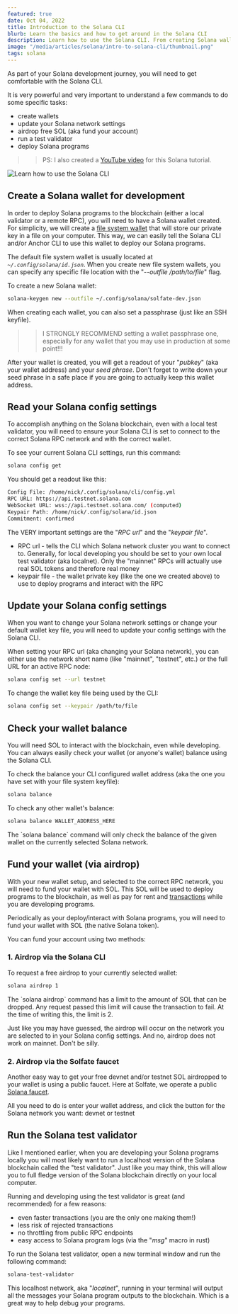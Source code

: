 ```yaml
---
featured: true
date: Oct 04, 2022
title: Introduction to the Solana CLI
blurb: Learn the basics and how to get around in the Solana CLI
description: Learn how to use the Solana CLI. From creating Solana wallets, airdrop free SOL, and running the test validator.
image: "/media/articles/solana/intro-to-solana-cli/thumbnail.png"
tags: solana
---
```


As part of your Solana development journey, you will need to get comfortable with the Solana CLI.

It is very powerful and very important to understand a few commands to do some specific tasks:

- create wallets
- update your Solana network settings
- airdrop free SOL (aka fund your account)
- run a test validator
- deploy Solana programs

> > PS: I also created a [YouTube video](https://youtu.be/pNzT3hgFbpg) for this Solana tutorial.

![Learn how to use the Solana CLI](/media/articles/solana/intro-to-solana-cli/thumbnail.png)

## Create a Solana wallet for development

In order to deploy Solana programs to the blockchain (either a local validator or a remote RPC), you will need to have a Solana wallet created. For simplicity, we will create a [file system wallet](https://docs.solana.com/wallet-guide/file-system-wallet) that will store our private key in a file on your computer. This way, we can easily tell the Solana CLI and/or Anchor CLI to use this wallet to deploy our Solana programs.

The default file system wallet is usually located at _`~/.config/solana/id.json`_. When you create new file system wallets, you can specify any specific file location with the "_--outfile /path/to/file_" flag.

To create a new Solana wallet:

```bash
solana-keygen new --outfile ~/.config/solana/solfate-dev.json
```

When creating each wallet, you can also set a passphrase (just like an SSH keyfile).

> > I STRONGLY RECOMMEND setting a wallet passphrase one, especially for any wallet that you may use in production at some point!!!

After your wallet is created, you will get a readout of your "_pubkey_" (aka your wallet address) and your _seed phrase_. Don't forget to write down your seed phrase in a safe place if you are going to actually keep this wallet address.

## Read your Solana config settings

To accomplish anything on the Solana blockchain, even with a local test validator, you will need to ensure your Solana CLI is set to connect to the correct Solana RPC network and with the correct wallet.

To see your current Solana CLI settings, run this command:

```bash
solana config get
```

You should get a readout like this:

```bash
Config File: /home/nick/.config/solana/cli/config.yml
RPC URL: https://api.testnet.solana.com
WebSocket URL: wss://api.testnet.solana.com/ (computed)
Keypair Path: /home/nick/.config/solana/id.json
Commitment: confirmed
```

The VERY important settings are the "_RPC url_" and the "_keypair file_".

- RPC url - tells the CLI which Solana network cluster you want to connect to. Generally, for local developing you should be set to your own local test validator (aka localnet). Only the "mainnet" RPCs will actually use real SOL tokens and therefore real money
- keypair file - the wallet private key (like the one we created above) to use to deploy programs and interact with the RPC

## Update your Solana config settings

When you want to change your Solana network settings or change your default wallet key file, you will need to update your config settings with the Solana CLI.

When setting your RPC url (aka changing your Solana network), you can either use the network short name (like "mainnet", "testnet", etc.) or the full URL for an active RPC node:

```bash
solana config set --url testnet
```

To change the wallet key file being used by the CLI:

```bash
solana config set --keypair /path/to/file
```

## Check your wallet balance

You will need SOL to interact with the blockchain, even while developing. You can always easily check your wallet (or anyone's wallet) balance using the Solana CLI.

To check the balance your CLI configured wallet address (aka the one you have set with your file system keyfile):

```bash
solana balance
```

To check any other wallet's balance:

```bash
solana balance WALLET_ADDRESS_HERE
```

<div class="msg note text">
The `solana balance` command will only check the balance of the given wallet on the currently selected Solana network.
</div>

## Fund your wallet (via airdrop)

With your new wallet setup, and selected to the correct RPC network, you will need to fund your wallet with SOL. This SOL will be used to deploy programs to the blockchain, as well as pay for rent and [transactions](https://docs.solana.com/transaction_fees) while you are developing programs.

Periodically as your deploy/interact with Solana programs, you will need to fund your wallet with SOL (the native Solana token).

You can fund your account using two methods:

### 1. Airdrop via the Solana CLI

To request a free airdrop to your currently selected wallet:

```bash
solana airdrop 1
```

<div class="msg note text">
The `solana airdrop` command has a limit to the amount of SOL that can be dropped. Any request passed this limit will cause the transaction to fail.
At the time of writing this, the limit is 2.
</div>

Just like you may have guessed, the airdrop will occur on the network you are selected to in your Solana config settings. And no, airdrop does not work on mainnet. Don't be silly.

### 2. Airdrop via the Solfate faucet

Another easy way to get your free devnet and/or testnet SOL airdropped to your wallet is using a public faucet. Here at Solfate, we operate a public [Solana faucet](https://solfate.com/faucet).

All you need to do is enter your wallet address, and click the button for the Solana network you want: devnet or testnet

## Run the Solana test validator

Like I mentioned earlier, when you are developing your Solana programs locally you will most likely want to run a localhost version of the Solana blockchain called the "test validator". Just like you may think, this will allow you to full fledge version of the Solana blockchain directly on your local computer.

Running and developing using the test validator is great (and recommended) for a few reasons:

- even faster transactions (you are the only one making them!)
- less risk of rejected transactions
- no throttling from public RPC endpoints
- easy access to Solana program logs (via the "_msg_" macro in rust)

To run the Solana test validator, open a new terminal window and run the following command:

```bash
solana-test-validator
```

This localhost network, aka "_localnet_", running in your terminal will output all the messages your Solana program outputs to the blockchain. Which is a great way to help debug your programs.

